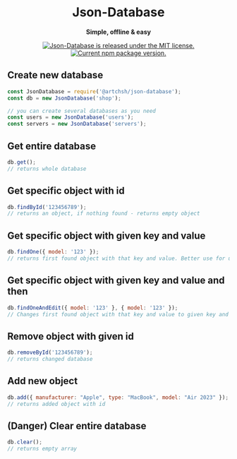 <h1 align="center">
    Json-Database
</h1>

<p align="center">
  <strong>Simple, offline & easy</strong><br>
  
</p>

<p align="center">
  <a href="https://github.com/artchsh/json-database/blob/main/LICENSE">
    <img src="https://img.shields.io/badge/license-MIT-blue.svg" alt="Json-Database is released under the MIT license." />
  </a>
  <a href="https://www.npmjs.com/package/@artchsh/json-database">
    <img src="https://img.shields.io/npm/v/@artchsh/json-database?color=brightgreen&label=npm%20package" alt="Current npm package version." />
  </a>
</p>

## Create new database
```js
const JsonDatabase = require('@artchsh/json-database');
const db = new JsonDatabase('shop');

// you can create several databases as you need
const users = new JsonDatabase('users');
const servers = new JsonDatabase('servers');
```

## Get entire database
```js
db.get();
// returns whole database
```

## Get specific object with id
```js
db.findById('123456789');
// returns an object, if nothing found - returns empty object
```

## Get specific object with given key and value
```js
db.findOne({ model: '123' });
// returns first found object with that key and value. Better use for unique keys. Always returns object, in case if nothing found, returns null
```

## Get specific object with given key and value and then
```js
db.findOneAndEdit({ model: '123' }, { model: '123' });
// Changes first found object with that key and value to given key and value. Better use for unique keys. Always returns object, in case if nothing found, returns null
```

## Remove object with given id
```js
db.removeById('123456789');
// returns changed database
```

## Add new object
```js
db.add({ manufacturer: "Apple", type: "MacBook", model: "Air 2023" });
// returns added object with id
```

## **(Danger)** Clear entire database
```js
db.clear();
// returns empty array
```